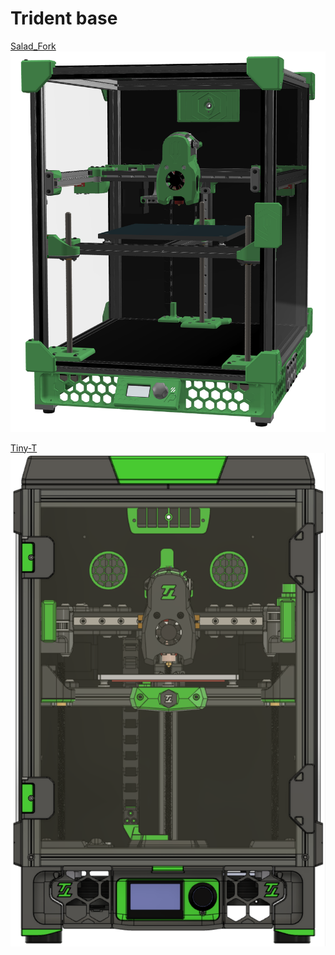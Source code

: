 # Trident base

[Salad\_Fork](https://github.com/PrintersForAnts/Salad_Fork)\
![](<.gitbook/assets/image (9).png>)

[Tiny-T](https://github.com/PrintersForAnts/Tiny-T)\
![](<.gitbook/assets/image (12).png>)
